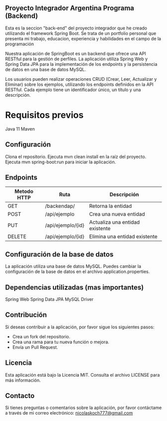 ## Proyecto Integrador Argentina Programa (Backend)
Esta es la seccion "back-end" del proyecto integrador que he creado utilizando el framework Spring Boot. Se trata de un portfolio personal que presenta mi trabajo, educacion, experiencia y habilidades en el campo de la programación

Nuestra aplicación de SpringBoot es un backend que ofrece una API RESTful para la gestión de perfiles. La aplicación utiliza Spring Web y Spring Data JPA para la implementación de los endpoints y la persistencia de datos en una base de datos MySQL.

Los usuarios pueden realizar operaciones CRUD (Crear, Leer, Actualizar y Eliminar) sobre los ejemplos, utilizando los endpoints definidos en la API RESTful. Cada ejemplo tiene un identificador único, un título y una descripción.

# Requisitos previos
Java 11
Maven

## Configuración
Clona el repositorio.
Ejecuta mvn clean install en la raíz del proyecto.
Ejecuta mvn spring-boot:run para iniciar la aplicación.

## Endpoints

| Metodo HTTP | Ruta | Descripción |
| -------- | ----------------- | ---------- |
| GET | /backendap/       | Retorna la entidad |
| POST | /api/ejemplo     | Crea una nueva entidad  |
| PUT | /api/ejemplo/{id}    | Actualiza una entidad existente|
| DELETE | /api/ejemplo/{id}   | Elimina una entidad existente |

## Configuración de la base de datos
La aplicación utiliza una base de datos MySQL. Puedes cambiar la configuración de la base de datos en el archivo application.properties.

## Dependencias utilizadas (mas importantes)
Spring Web
Spring Data JPA
MySQL Driver

## Contribución
Si deseas contribuir a la aplicación, por favor sigue los siguientes pasos:

* Crea un fork del repositorio.
* Crea una rama para tu nueva función o mejora.
* Envía un Pull Request.

## Licencia
Esta aplicación está bajo la Licencia MIT. Consulta el archivo LICENSE para más información.

## Contacto
Si tienes preguntas o comentarios sobre la aplicación, por favor contáctame a través de mi correo electrónico: nicolaskoch777@gmail.com
